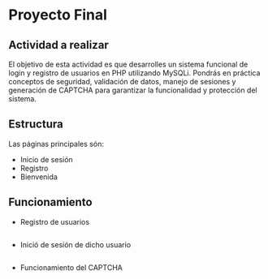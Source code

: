 # Proyecto Final

## Actividad a realizar

El objetivo de esta actividad es que desarrolles un sistema funcional de login y registro de usuarios en PHP utilizando MySQLi. Pondrás en práctica conceptos de seguridad, validación de datos, manejo de sesiones y generación de CAPTCHA para garantizar la funcionalidad y protección del sistema.


## Estructura
Las páginas principales són:

* Inicio de sesión
* Registro
* Bienvenida


## Funcionamiento

* Registro de usuarios

![]()


* Inició de sesión de dicho usuario

![]()


* Funcionamiento del CAPTCHA

![]()






![]()
![]()
![]()

